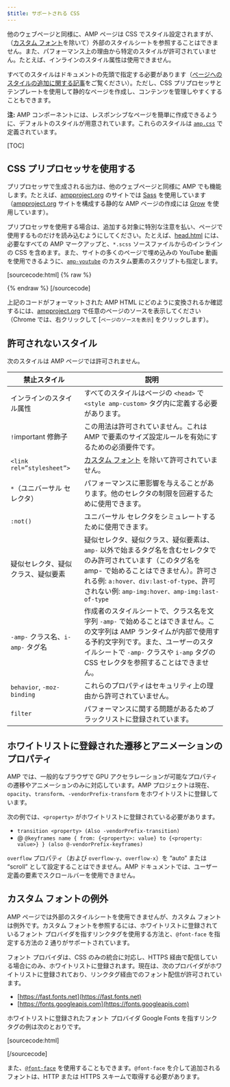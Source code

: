 ```yaml
---
$title: サポートされる CSS
---
```


他のウェブページと同様に、AMP ページは CSS でスタイル設定されますが、（[カスタム フォント](#the-custom-fonts-exception)を除いて）外部のスタイルシートを参照することはできません。また、パフォーマンス上の理由から特定のスタイルが許可されていません。たとえば、インラインのスタイル属性は使用できません。

すべてのスタイルはドキュメントの先頭で指定する必要があります（[ページへのスタイルの追加に関する記事](/docs/guides/validate.html#add-styles-to-a-page)をご覧ください）。ただし、CSS プリプロセッサとテンプレートを使用して静的なページを作成し、コンテンツを管理しやすくすることもできます。

**注:** AMP コンポーネントには、レスポンシブなページを簡単に作成できるように、デフォルトのスタイルが用意されています。これらのスタイルは [`amp.css`](https://github.com/ampproject/amphtml/blob/master/css/amp.css) で定義されています。

[TOC]

## CSS プリプロセッサを使用する

プリプロセッサで生成される出力は、他のウェブページと同様に AMP でも機能します。たとえば、[ampproject.org](https://www.ampproject.org/) のサイトでは [Sass](http://sass-lang.com/) を使用しています（[ampproject.org](https://www.ampproject.org/) サイトを構成する静的な AMP ページの作成には [Grow](http://grow.io/)</a> を使用しています）。

プリプロセッサを使用する場合は、追加する対象に特別な注意を払い、ページで使用するものだけを読み込むようにしてください。たとえば、[head.html](https://github.com/ampproject/docs/blob/master/views/partials/head.html) には、必要なすべての AMP マークアップと、`*.scss` ソースファイルからのインラインの CSS を含めます。また、サイトの多くのページで埋め込みの YouTube 動画を使用できるように、[`amp-youtube`](/docs/reference/extended/amp-youtube.html) のカスタム要素のスクリプトも指定します。

[sourcecode:html] {% raw %}
<head>
  <meta charset="utf-8">
  <meta name="viewport" content="width=device-width,minimum-scale=1,initial-scale=1">
  <meta content="IE=Edge" http-equiv="X-UA-Compatible">
  <meta property="og:description" content="{% if doc.description %}{{doc.description}} – {% endif %}Accelerated Mobile Pages Project">
  <meta name="description" content="{% if doc.description %}{{doc.description}} – {% endif %}Accelerated Mobile Pages Project">

  <title>Accelerated Mobile Pages Project</title>
  <link rel="shortcut icon" href="/static/img/amp_favicon.png">
  <link rel="canonical" href="https://www.ampproject.org{{doc.url.path}}">
  <link href="https://fonts.googleapis.com/css?family=Roboto:200,300,400,500,700" rel="stylesheet" type="text/css">
  <style amp-custom>
  {% include "/assets/css/main.min.css" %}
  </style>

  <style amp-boilerplate>body{-webkit-animation:-amp-start 8s steps(1,end) 0s 1 normal both;-moz-animation:-amp-start 8s steps(1,end) 0s 1 normal both;-ms-animation:-amp-start 8s steps(1,end) 0s 1 normal both;animation:-amp-start 8s steps(1,end) 0s 1 normal both}@-webkit-keyframes -amp-start{from{visibility:hidden}to{visibility:visible}}@-moz-keyframes -amp-start{from{visibility:hidden}to{visibility:visible}}@-ms-keyframes -amp-start{from{visibility:hidden}to{visibility:visible}}@-o-keyframes -amp-start{from{visibility:hidden}to{visibility:visible}}@keyframes -amp-start{from{visibility:hidden}to{visibility:visible}}</style><noscript><style amp-boilerplate>body{-webkit-animation:none;-moz-animation:none;-ms-animation:none;animation:none}</style></noscript>
  <script async src="https://cdn.ampproject.org/v0.js"></script>
  <script async custom-element="amp-carousel" src="https://cdn.ampproject.org/v0/amp-carousel-0.1.js"></script>
  <script async custom-element="amp-analytics" src="https://cdn.ampproject.org/v0/amp-analytics-0.1.js"></script>
  <script async custom-element="amp-lightbox" src="https://cdn.ampproject.org/v0/amp-lightbox-0.1.js"></script>
  <script async custom-element="amp-youtube" src="https://cdn.ampproject.org/v0/amp-youtube-0.1.js"></script>
  <script async custom-element="amp-sidebar" src="https://cdn.ampproject.org/v0/amp-sidebar-0.1.js"></script>
  <script async custom-element="amp-iframe" src="https://cdn.ampproject.org/v0/amp-iframe-0.1.js"></script>
</head>
{% endraw %} [/sourcecode]

上記のコードがフォーマットされた AMP HTML にどのように変換されるか確認するには、[ampproject.org](https://www.ampproject.org/) で任意のページのソースを表示してください（Chrome では、右クリックして [`ページのソースを表示`] をクリックします）。

## 許可されないスタイル

次のスタイルは AMP ページでは許可されません。

<table>
  <thead>
    <tr>
      <th data-th="Banned style">禁止スタイル</th>
      <th data-th="Description">説明</th>
    </tr>
  </thead>
  <tbody>
    <tr>
      <td data-th="Banned style">インラインのスタイル属性</td>
      <td data-th="Description">すべてのスタイルはページの <code>&lt;head&gt;</code> で <code>&lt;style amp-custom&gt;</code> タグ内に定義する必要があります。</td>
    </tr>
    <tr>
      <td data-th="Banned style"><code>!</code>important 修飾子</td>
      <td data-th="Description">この用法は許可されていません。これは AMP で要素のサイズ設定ルールを有効にするための必須要件です。</td>
    </tr>
    <tr>
      <td data-th="Banned style"><code>&lt;link rel=”stylesheet”&gt;</code></td>
      <td data-th="Description"><a href="#the-custom-fonts-exception">カスタム フォント</a> を除いて許可されていません。</td>
    </tr>
    <tr>
      <td data-th="Banned style"><code>*</code>（ユニバーサル セレクタ）</td>
      <td data-th="Description">パフォーマンスに悪影響を与えることがあります。他のセレクタの制限を回避するために使用できます。</td>
    </tr>
    <tr>
      <td data-th="Banned style"><code>:not()</code></td>
      <td data-th="Description">ユニバーサル セレクタをシミュレートするために使用できます。</td>
    </tr>
    <tr>
      <td data-th="Banned style">疑似セレクタ、疑似クラス、疑似要素</td>
      <td data-th="Description">疑似セレクタ、疑似クラス、疑似要素は、<code>amp-</code> 以外で始まるタグ名を含むセレクタでのみ許可されています（このタグ名を amp- で始めることはできません）。許可される例: <code>a:hover、div:last-of-type</code>、許可されない例: <code>amp-img:hover、amp-img:last-of-type</code></td>
    </tr>
    <tr>
      <td data-th="Banned style"><code>-amp-</code> クラス名、<code>i-amp-</code> タグ名</td>
      <td data-th="Description">作成者のスタイルシートで、クラス名を文字列 <code>-amp-</code> で始めることはできません。この文字列は AMP ランタイムが内部で使用する予約文字列です。また、ユーザーのスタイルシートで <code>-amp-</code> クラスや <code>i-amp</code> タグの CSS セレクタを参照することはできません。</td>
    </tr>
    <tr>
      <td data-th="Banned style"><code>behavior</code>, <code>-moz-binding</code></td>
      <td data-th="Description">これらのプロパティはセキュリティ上の理由から許可されていません。</td>
    </tr>
    <tr>
      <td data-th="Banned style"><code>filter</code></td>
      <td data-th="Description">パフォーマンスに関する問題があるためブラックリストに登録されています。</td>
    </tr>
  </tbody>
</table>

## ホワイトリストに登録された遷移とアニメーションのプロパティ

AMP では、一般的なブラウザで GPU アクセラレーションが可能なプロパティの遷移やアニメーションのみに対応しています。AMP プロジェクトは現在、`opacity`、`transform`、`-vendorPrefix-transform` をホワイトリストに登録しています。

次の例では、`<property>` がホワイトリストに登録されている必要があります。

* `transition <property> (Also -vendorPrefix-transition)`
* @ `@keyframes name { from: {<property>: value} to {<property: value>} } (also @-vendorPrefix-keyframes)`

`overflow` プロパティ（および `overflow-y`、`overflow-x`）を “auto” または “scroll” として設定することはできません。AMP ドキュメントでは、ユーザー定義の要素でスクロールバーを使用できません。

## カスタム フォントの例外

AMP ページでは外部のスタイルシートを使用できませんが、カスタム フォントは例外です。カスタム フォントを参照するには、ホワイトリストに登録されているフォント プロバイダを指すリンクタグを使用する方法と、`@font-face` を指定する方法の 2 通りがサポートされています。

フォント プロバイダは、CSS のみの統合に対応し、HTTPS 経由で配信している場合にのみ、ホワイトリストに登録されます。現在は、次のプロバイダがホワイトリストに登録されており、リンクタグ経由でのフォント配信が許可されています。

* [https://fast.fonts.net](https://fast.fonts.net)
* [https://fonts.googleapis.com](https://fonts.googleapis.com)

ホワイトリストに登録されたフォント プロバイダ Google Fonts を指すリンクタグの例は次のとおりです。

[sourcecode:html]
<link rel="stylesheet" href="https://fonts.googleapis.com/css?family=Tangerine">
[/sourcecode]

また、[`@font-face`](https://developer.mozilla.org/en-US/docs/Web/CSS/@font-face) を使用することもできます。`@font-face` を介して追加されるフォントは、HTTP または HTTPS スキームで取得する必要があります。

